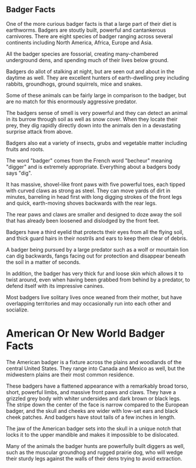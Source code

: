 ## Badger Facts

One of the more curious badger facts is that a large part of their diet is earthworms. Badgers are stoutly built, powerful and cantankerous carnivores. There are eight species of badger ranging across several continents including North America, Africa, Europe and Asia.

All the badger species are fossorial, creating many-chambered underground dens, and spending much of their lives below ground.

Badgers do allot of stalking at night, but are seen out and about in the daytime as well. They are excellent hunters of earth-dwelling prey including rabbits, groundhogs, ground squirrels, mice and snakes.

Some of these animals can be fairly large in comparison to the badger, but are no match for this enormously aggressive predator.

The badgers sense of smell is very powerful and they can detect an animal in its burrow through soil as well as snow cover. When they locate their prey, they dig rapidly directly down into the animals den in a devastating surprise attack from above.

Badgers also eat a variety of insects, grubs and vegetable matter including fruits and roots.

The word "badger" comes from the French word "becheur" meaning "digger" and is extremely appropriate. Everything about a badgers body says "dig".

It has massive, shovel-like front paws with five powerful toes, each tipped with curved claws as strong as steel. They can move yards of dirt in minutes, barreling in head first with long digging strokes of the front legs and quick, earth-moving shoves backwards with the rear legs.

The rear paws and claws are smaller and designed to doze away the soil that has already been loosened and dislodged by the front feet.

Badgers have a third eyelid that protects their eyes from all the flying soil, and thick guard hairs in their nostrils and ears to keep them clear of debris.

A badger being pursued by a large predator such as a wolf or mountain lion can dig backwards, fangs facing out for protection and disappear beneath the soil in a matter of seconds.

In addition, the badger has very thick fur and loose skin which allows it to twist around, even when having been grabbed from behind by a predator, to defend itself with its impressive canines.

Most badgers live solitary lives once weaned from their mother, but have overlapping territories and may occasionally run into each other and socialize.

# American Or New World Badger Facts
The American badger is a fixture across the plains and woodlands of the central United States. They range into Canada and Mexico as well, but the midwestern plains are their most common residence.

These badgers have a flattened appearance with a remarkably broad torso, short, powerful limbs, and massive front paws and claws. They have a grizzled grey body with whiter undersides and dark brown or black legs. The stripe down the center of the face is narrow compared to the European badger, and the skull and cheeks are wider with low-set ears and black cheek patches. And badgers have stout tails of a few inches in length.

The jaw of the American badger sets into the skull in a unique notch that locks it to the upper mandible and makes it impossible to be dislocated.

Many of the animals the badger hunts are powerfully built diggers as well, such as the muscular groundhog and rugged prairie dog, who will wedge their sturdy legs against the walls of their dens trying to avoid extraction.

